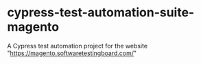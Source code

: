 # cypress-test-automation-suite-magento
A Cypress test automation project for the website "https://magento.softwaretestingboard.com/"

